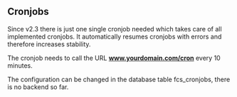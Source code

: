 ## Cronjobs

Since v2.3 there is just one single cronjob needed which takes care of all implemented cronjobs.
It automatically resumes cronjobs with errors and therefore increases stability.

The cronjob needs to call the URL **www.yourdomain.com/cron** every 10 minutes.

The configuration can be changed in the database table fcs_cronjobs, there is no backend so far.
